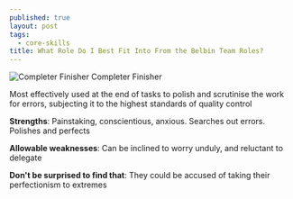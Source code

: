 ```yaml
---
published: true
layout: post
tags:
  - core-skills
title: What Role Do I Best Fit Into From the Belbin Team Roles?
---
```

![Completer Finisher](http://www.belbin.com/media/1318/completor.png) Completer Finisher

Most effectively used at the end of tasks to polish and scrutinise the work for errors, subjecting it to the highest standards of quality control

**Strengths**: Painstaking, conscientious, anxious. Searches out errors. Polishes and perfects

**Allowable weaknesses**: Can be inclined to worry unduly, and reluctant to delegate

**Don't be surprised to find that**: They could be accused of taking their perfectionism to extremes